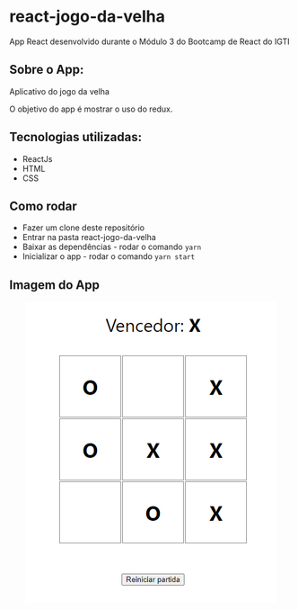 # react-jogo-da-velha
App React desenvolvido durante o Módulo 3 do Bootcamp de React do IGTI

## Sobre o App:
Aplicativo do jogo da velha

O objetivo do app é mostrar o uso do redux.

## Tecnologias utilizadas:
* ReactJs
* HTML
* CSS

## Como rodar
* Fazer um clone deste repositório
* Entrar na pasta react-jogo-da-velha
* Baixar as dependências - rodar o comando ``` yarn ```
* Inicializar o app - rodar o comando ``` yarn start ```

## Imagem do App
<p align="center">
  <img src="/print-sistema.png">
</p>